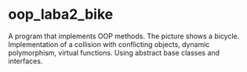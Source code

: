 # oop_laba2_bike
A program that implements OOP methods. The picture shows a bicycle. Implementation of a collision with conflicting objects, dynamic polymorphism, virtual functions. Using abstract base classes and interfaces.
